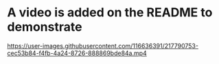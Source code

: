 # A video is added on the README to demonstrate


https://user-images.githubusercontent.com/116636391/217790753-cec53b84-f4fb-4a24-8726-888869bde84a.mp4
